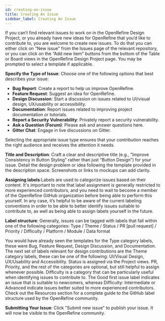 ```yaml
---
id: creating-an-issue
title: Creating An Issue
sidebar_label: Creating An Issue
---
```


If you can’t find relevant issues to work on in the OpenRefine Design Project, or you already have new ideas for OpenRefine that you’d like to contribute to, you are welcome to create new issues. To do that you can either click on "New issue" from the Issues page of the relevant repository, or you can click on the “Add new item” buttons from the bottom of the Table or Board views in the OpenRefine Design Project page. You may be prompted to select a template if applicable.

**Specify the Type of Issue**: Choose one of the following options that best describes your issue:

-  **Bug Report**: Create a report to help us improve OpenRefine.
-  **Feature Request**: Suggest an idea for OpenRefine.
-  **Design Discussion**: Start a discussion on issues related to UI/visual design, UX/usability or accessibility. 
-  **Documentation**: Report issues related to improving project documentation or tutorials. 
-  **Report a Security Vulnerability**: Privately report a security vulnerability.
-  **Ask a Question (Forum)**: Please ask and answer questions here.
-  **Gitter Chat**: Engage in live discussions on Gitter.

Selecting the appropriate issue type ensures that your contribution reaches the right audience and receives the attention it needs.

**Title and Description**: Craft a clear and descriptive title (e.g., "Improve Consistency in Button Styling" rather than just “Button Design”) for your issue. Detail the design problem or idea following the template provided in the description space. Screenshots or links to mockups can add clarity.

**Assigning labels**:Labels are used to categorize issues based on their content. It's important to note that label assignment is generally restricted to more experienced contributors, and you need to wait to become a member of the OpenRefine GitHub organization before being able to perform this yourself.  In any case, it’s helpful to be aware of the current labeling conventions in order to be able to better identify issues suitable to contribute to, as well as being able to assign labels yourself in the future.

**Label structure**: Generally, issues can be tagged with labels that fall within one of the following categories:
Type / Theme / Status / PR [pull request] / Priority /  Difficulty / Platform / Module / Data format

You would have already seen the templates for the Type category labels, these were Bug, Feature Request, Design Discussion, and Documentation. The next set of labels relevant for design contributions are the Theme category labels, these can be one of the following: UI/Visual Design, UX/Usability and Accessibility. Status is assigned via the Project views. PR, Priority, and the rest of the categories are optional, but still helpful to assign whenever possible. Difficulty is a category that can be particularly useful when identifying issues to contribute to. The Good first issue label indicates an issue that is suitable to newcomers, whereas Difficulty: Intermediate or Advanced indicate issues better suited to more experienced contributors. Check out the Resources section for a complete guide to the GitHub label structure used by the OpenRefine community.

**Submitting Your Issue**: Click "Submit new issue" to publish your issue. It will now be visible to the OpenRefine community.



